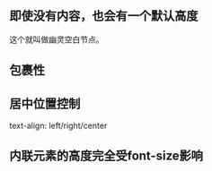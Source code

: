 ## 即使没有内容，也会有一个默认高度

这个就叫做幽灵空白节点。

## 包裹性

## 居中位置控制

text-align: left/right/center

## 内联元素的高度完全受font-size影响
